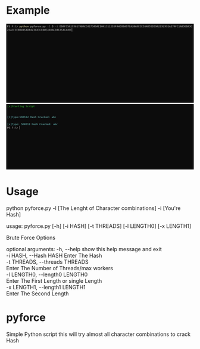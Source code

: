 # Example
<img src="https://github.com/EH30/pyforce/blob/master/pyforce_example1.JPG" >
<img src="https://github.com/EH30/pyforce/blob/master/pyforce_example.JPG" >


# Usage

python pyforce.py -l [The Lenght of Character combinations] -i [You're Hash]

usage: pyforce.py [-h] [-i HASH] [-t THREADS] [-l LENGTH0] [-x LENGTH1]

Brute Force Options

optional arguments:
  -h, --help             show this help message and exit   
  -i HASH, --Hash HASH   Enter The Hash   
  -t THREADS, --threads  THREADS   
                         Enter The Number of Threads/max workers   
  -l LENGTH0, --length0  LENGTH0   
                         Enter The First Length or single Length   
  -x LENGTH1, --length1  LENGTH1   
                         Enter The Second Length   

# pyforce
Simple Python script   this will try almost all character combinations to crack Hash 

